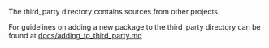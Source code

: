 The third_party directory contains sources from other projects.

For guidelines on adding a new package to the third_party directory
can be found at [docs/adding_to_third_party.md](docs/adding_to_third_party.md)
